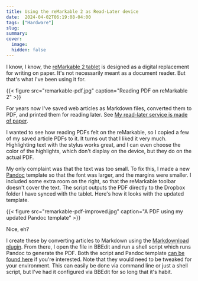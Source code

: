 ```yaml
---
title: Using the reMarkable 2 as Read-Later device
date:  2024-04-02T06:19:08-04:00
tags: ["Hardware"]
slug: 
summary: 
cover:
  image: 
  hidden: false
---
```



I know, I know, the [reMarkable 2 tablet][1] is designed as a digital replacement for writing on paper. It's not necessarily meant as a document reader. But that's what I've been using it for.


{{< figure src="remarkable-pdf.jpg" caption="Reading PDF on reMarkable 2" >}}

For years now I've saved web articles as Markdown files, converted them to PDF, and printed them for reading later. See [My read-later service is made of paper][2].

I wanted to see how reading PDFs felt on the reMarkable, so I copied a few of my saved article PDFs to it. It turns out that I liked it very much. Highlighting text with the stylus works great, and I can even choose the color of the highlights, which don't display on the device, but they do on the actual PDF.

My only complaint was that the text was too small. To fix this, I made a new [Pandoc][3] template so that the font was larger, and the margins were smaller. I included some extra room on the right, so that the reMarkable toolbar doesn't cover the text. The script outputs the PDF directly to the Dropbox folder I have synced with the tablet. Here's how it looks with the updated template.

{{< figure src="remarkable-pdf-improved.jpg" caption="A PDF using my updated Pandoc template" >}}

Nice, eh?   
  
I create these by converting articles to Markdown using the [Markdownload plugin][4]. From there, I open the file in BBEdit and run a shell script which runs Pandoc to generate the PDF. Both the script and Pandoc template [can be found here][5] if you're interested. Note that they would need to be tweaked for your environment. This can easily be done via command line or just a shell script, but I've had it configured via BBEdit for so long that it's habit.



[1]: https://remarkable.com/
[2]: https://baty.blog/2023/03/my-read-later-service-is-made-of-paper
[3]: https://pandoc.org/
[4]: https://chromewebstore.google.com/detail/markdownload-markdown-web/pcmpcfapbekmbjjkdalcgopdkipoggdi?hl=en-US
[5]: https://gist.github.com/jackbaty/da7ed94312f5033a22f81d6c54b2f542

